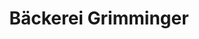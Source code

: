 ---
title: "Bäckerei Grimminger"
url: /weinheim/baeckerei-grimminger-blumenstrasse/
shop: Bäckerei
---